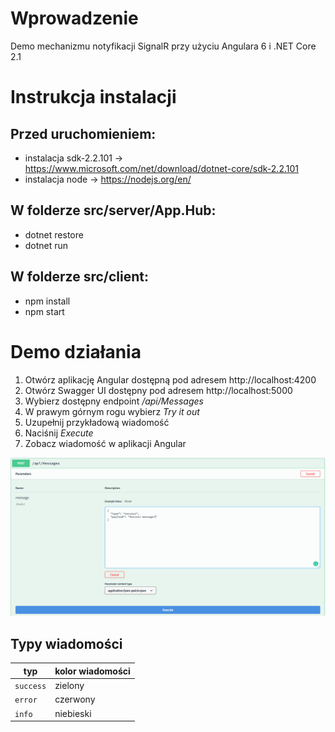 # Wprowadzenie
Demo mechanizmu notyfikacji SignalR przy użyciu Angulara 6 i .NET Core 2.1

# Instrukcja instalacji
## Przed uruchomieniem:
-  instalacja sdk-2.2.101 -> https://www.microsoft.com/net/download/dotnet-core/sdk-2.2.101
-  instalacja node -> https://nodejs.org/en/
## W folderze src/server/App.Hub:
- dotnet restore
- dotnet run

## W folderze src/client:
-  npm install
-  npm start

# Demo działania
1. Otwórz aplikację Angular dostępną pod adresem http://localhost:4200
2. Otwórz Swagger UI dostępny pod adresem http://localhost:5000
3. Wybierz dostępny endpoint */api/Messages* 
4. W prawym górnym rogu wybierz *Try it out*
5. Uzupełnij przykładową wiadomość
6. Naciśnij *Execute*
7. Zobacz wiadomość w aplikacji Angular

![Swagger UI](https://github.com/MattKoboski/dotnetcore-angular-signalr/blob/master/docs/swagger.PNG)

## Typy wiadomości
|typ | kolor wiadomości |
| --- | --- |
| `success` | zielony |
| `error` | czerwony |
| `info` | niebieski |